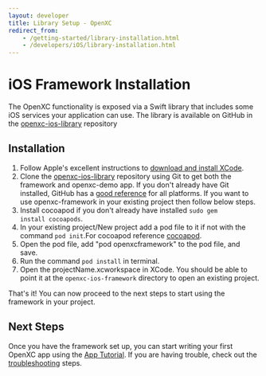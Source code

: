 ```yaml
---
layout: developer
title: Library Setup - OpenXC
redirect_from:
    - /getting-started/library-installation.html
    - /developers/iOS/library-installation.html
---
```

<div class="page-header">
    <h1>iOS Framework Installation</h1>
</div>

The OpenXC functionality is exposed via a Swift library that includes some
iOS services your application can use. The library is available on GitHub in
the [openxc-ios-library][] repository

<div class="page-header">
    <h2>Installation</h2>
</div>

1. Follow Apple's excellent instructions to
[download and install XCode](https://developer.apple.com/xcode/).
2. Clone the [openxc-ios-library][] repository using Git to get both the framework and openxc-demo app. If you don't already have Git
installed, GitHub has a [good
reference](https://help.github.com/articles/set-up-git) for all platforms. If you want to use openxc-framework in your existing project then follow below steps.
3. Install cocoapod if you don't already have installed <code>sudo gem install cocoapods</code>. 
4. In your existing project/New project add a pod file to it if not with the command <code>pod init</code>.For cocoapod reference [cocoapod](https://cocoapods.org/).
5. Open the pod file, add "pod openxcframework" to the pod file, and save.
6. Run the command <code>pod install</code> in terminal.
7. Open the projectName.xcworkspace in XCode. You should be able to point it at the `openxc-ios-framework` directory to open an
existing project. 

That's it! You can now proceed to the next steps to start using the framework in
your project.

<div class="page-header">
<h2>Next Steps</h2>
</div>

Once you have the framework set up, you can start writing your first OpenXC
app using the [App Tutorial](/iOS/tutorial.html). If you are having trouble, check out the
[troubleshooting](/iOS/troubleshooting.html) steps.

[openxc-ios-library]: https://github.com/openxc/openxc-ios-library

